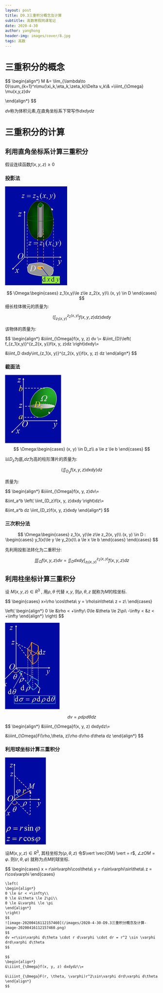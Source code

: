 ```yaml
---
layout: post
title: D9.3三重积分概念及计算
subtitle: 高数寒假网课笔记
date: 2020-4-30
author: yanghong
header-img: images/cover/8.jpg
tags: 高数 
---
```


# 三重积分的概念

$$
\begin{align*}
M &= \lim_{\lambda\to 0}\sum_{k=1}^n\mu(\xi_k,\eta_k,\zeta_k)\Delta v_k\\&
=\iiint_{\Omega} \mu(x,y,z)dv

\end{align*}
$$

$dv$称为体积元素,在直角坐标系下常写作$dxdydz$

# 三重积分的计算



## 利用直角坐标系计算三重积分

假设连续函数$f(x,y,z)\ge 0$

### 投影法



![1587003828745](/images/2020-4-30-D9.3三重积分概念及计算-1587003828745.png)


$$
\Omega:\begin{cases}
z_1(x,y)\le z\le z_2(x, y)\\
(x, y) \in D
\end{cases}
$$
细长柱体微元的质量为:


$$
\left(
\int_{z_1(x, y)}^{z_2(x, y)} f(x, y, z) dz
\right)
dxdy
$$


该物体的质量为:


$$
\begin{align*}
&\iiint_{\Omega}f(x, y, z) dv \\=
&\iint_{D}\left(
f_{z_1(x,y)}^{z_2{x, y}}f(x, y, z)dz
\right)dxdy\\=

&\iint_D dxdy\int_{z_1(x, y)}^{z_2(x, y)}f(x, y, z) dz
\end{align*}
$$


### 截面法

![1587004226950](/images/2020-4-30-D9.3三重积分概念及计算-1587004226950.png)
$$
\Omega:\begin{cases}
(x, y) \in D_z\\
a \le z \le b
\end{cases}
$$


以$D_z$为底,$dz$为高的柱形薄片的质量为:


$$
\left(
\iint_{D_z} f(x, y, z)dxdy
\right)dz
$$


质量为:


$$
\begin{align*}
&\iiint_{\Omega}f(x, y, z)dv\\=

&\int_a^b \left(
\iint_{D_z}f(x, y, z)dxdy
\right)dz\\=

&\int_a^b dz \iint_{D_z}f(x, y, z)dxdy
\end{align*}
$$


### 三次积分法

$$
\Omega:\begin{cases}
z_1(x, y)\le z\le z_2(x, y)\\
(x, y) \in D : \begin{cases}
y_1(x)\le y \le y_2(x)\\
a \le x \le b
\end{cases}
\end{cases}
$$



先利用投影法转化为二重积分:


$$
\iiint_{\Omega}f(x, y, z)dv = \iint_D dxdy \int_{z_1(x, y)}^{z_2(x, y)} f(x, y, z)dz
$$

## 利用柱坐标计算三重积分

设 $M(x, y, z) \in R^3$ , 用$\rho, \theta$ 代替 $x,y$, 则$\rho, \theta, z$ 就称为$M$的柱坐标. 


$$
\begin{cases}
x=\rho \cos\theta\\
y = \rho\sin\theta\\
z = z\\
\end{cases}

\left(
\begin{align*}
0 \le &\rho < +\infty\\
0\le &\theta \le 2\pi\\
-\infty < &z < +\infty
\end{align*}
\right)
$$


![1587005518097](/images/2020-4-30-D9.3三重积分概念及计算-1587005518097.png)




$$
dv = \rho d \rho d\theta dz
$$

$$
\begin{align*}
&\iiint_{\Omega}f(x, y, z) dxdydz\\=

&\iiint_{\Omega}F(\rho,\theta, z)\rho d\rho d\theta dz
\end{align*}
$$



### 利用球坐标计算三重积分

![1587005859978](/images/2020-4-30-D9.3三重积分概念及计算-1587005859978.png)

设$M(x, y, z)\in R^3$, 其柱坐标为$(\rho, \theta, z)$ 令$\vert \vec{OM} \vert = r$, $\angle zOM = \varphi$. 则$(r, \theta, \varphi)$ 就称为点$M$的球坐标. 



$$
\begin{cases}
x = r\sin\varphi\cos\theta\\
y = r\sin\varphi\sin\theta\\
z = r\cos\varphi
\end{cases}
~~~
\left(
\begin{align*}
0 \le &r < +\infty\\
0 \le &\theta \le 2\pi\\
0 \le &\varphi \le \pi
\end{align*}
\right)
$$
![image-20200416112157460](/images/2020-4-30-D9.3三重积分概念及计算-image-20200416112157460.png)
$$
dv =r\sin\varphi d\theta \cdot r d\varphi \cdot dr = r^2 \sin \varphi drd\varphi d\theta
$$

$$
\begin{align*}
&\iiint_{\Omega}f(x, y, z) dxdydz\\=

&\iiint_{\Omega}F(r, \theta, \varphi)r^2\sin\varphi drd\varphi d\theta
\end{align*}
$$

